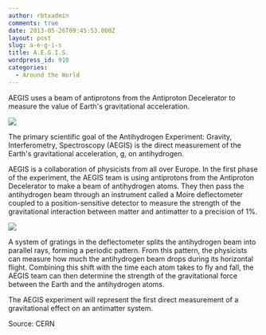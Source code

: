 ```yaml
---
author: rbtxadmin
comments: true
date: 2013-05-26T09:45:53.000Z
layout: post
slug: a-e-g-i-s
title: A.E.G.I.S.
wordpress_id: 910
categories:
  - Around the World
---
```


AEGIS uses a beam of antiprotons from the Antiproton Decelerator to measure the value of Earth's gravitational acceleration.

![](http://home.web.cern.ch/sites/home.web.cern.ch/files/styles/medium/public/image/experiment/2012/11/Aegis.jpg?itok=pyH5e9RH)

The primary scientific goal of the Antihydrogen Experiment: Gravity, Interferometry, Spectroscopy (AEGIS) is the direct measurement of the Earth's gravitational acceleration, g, on antihydrogen.

AEGIS is a collaboration of physicists from all over Europe. In the first phase of the experiment, the AEGIS team is using antiprotons from the Antiproton Decelerator to make a beam of antihydrogen atoms. They then pass the antihydrogen beam through an instrument called a Moire deflectometer coupled to a position-sensitive detector to measure the strength of the gravitational interaction between matter and antimatter to a precision of 1%.

![](http://aegis.web.cern.ch/aegis/images/antih.jpg)

A system of gratings in the deflectometer splits the antihydrogen beam into parallel rays, forming a periodic pattern. From this pattern, the physicists can measure how much the antihydrogen beam drops during its horizontal flight. Combining this shift with the time each atom takes to fly and fall, the AEGIS team can then determine the strength of the gravitational force between the Earth and the antihydrogen atoms.

The AEGIS experiment will represent the first direct measurement of a gravitational effect on an antimatter system.

Source: CERN

